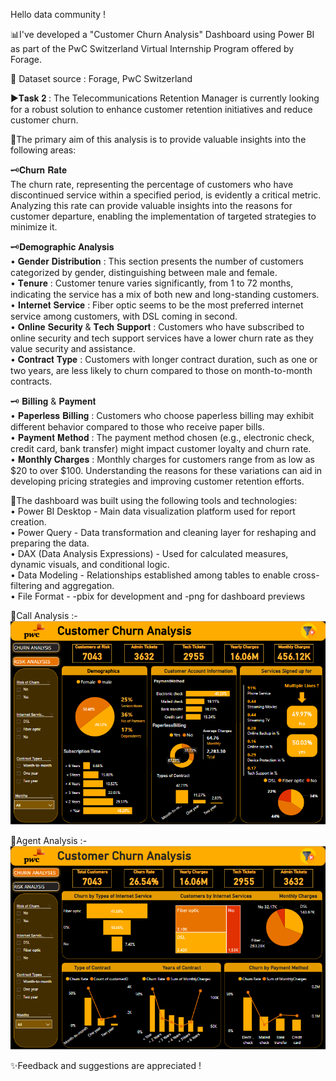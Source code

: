Hello data community !

📊I've developed a "Customer Churn Analysis" Dashboard using Power BI as part of the PwC Switzerland Virtual Internship Program offered by Forage.

🔗 Dataset source : Forage, PwC Switzerland

▶𝐓𝐚𝐬𝐤 𝟐 :
The Telecommunications Retention Manager is currently looking for a robust solution to enhance customer retention initiatives and reduce customer churn.

💠The primary aim of this analysis is to provide valuable insights into the following areas:

🗝️𝐂𝐡𝐮𝐫𝐧 𝐑𝐚𝐭𝐞<br/>
The churn rate, representing the percentage of customers who have discontinued service within a specified period, is evidently a critical metric. Analyzing this rate can provide valuable insights into the reasons for customer departure, enabling the implementation of targeted strategies to minimize it.

🗝️𝐃𝐞𝐦𝐨𝐠𝐫𝐚𝐩𝐡𝐢𝐜 𝐀𝐧𝐚𝐥𝐲𝐬𝐢𝐬<br/>
• 𝐆𝐞𝐧𝐝𝐞𝐫 𝐃𝐢𝐬𝐭𝐫𝐢𝐛𝐮𝐭𝐢𝐨𝐧 : This section presents the number of customers categorized by gender, distinguishing between male and female.<br/>
• 𝐓𝐞𝐧𝐮𝐫𝐞 : Customer tenure varies significantly, from 1 to 72 months, indicating the service has a mix of both new and long-standing customers.<br/>
• 𝐈𝐧𝐭𝐞𝐫𝐧𝐞𝐭 𝐒𝐞𝐫𝐯𝐢𝐜𝐞 : Fiber optic seems to be the most preferred internet service among customers, with DSL coming in second.<br/>
• 𝐎𝐧𝐥𝐢𝐧𝐞 𝐒𝐞𝐜𝐮𝐫𝐢𝐭𝐲 & 𝐓𝐞𝐜𝐡 𝐒𝐮𝐩𝐩𝐨𝐫𝐭 : Customers who have subscribed to online security and tech support services have a lower churn rate as they value security and assistance.<br/>
• 𝐂𝐨𝐧𝐭𝐫𝐚𝐜𝐭 𝐓𝐲𝐩𝐞 : Customers with longer contract duration, such as one or two years, are less likely to churn compared to those on month-to-month contracts.<br/>

🗝️ 𝐁𝐢𝐥𝐥𝐢𝐧𝐠 & 𝐏𝐚𝐲𝐦𝐞𝐧𝐭 <br/>
• 𝐏𝐚𝐩𝐞𝐫𝐥𝐞𝐬𝐬 𝐁𝐢𝐥𝐥𝐢𝐧𝐠 : Customers who choose paperless billing may exhibit different behavior compared to those who receive paper bills.<br/>
• 𝐏𝐚𝐲𝐦𝐞𝐧𝐭 𝐌𝐞𝐭𝐡𝐨𝐝 : The payment method chosen (e.g., electronic check, credit card, bank transfer) might impact customer loyalty and churn rate.<br/>
• 𝐌𝐨𝐧𝐭𝐡𝐥𝐲 𝐂𝐡𝐚𝐫𝐠𝐞𝐬 : Monthly charges for customers range from as low as $20 to over $100. Understanding the reasons for these variations can aid in developing pricing strategies and improving customer retention efforts.<br/>

🔗The dashboard was built using the following tools and technologies:<br/>
• Power BI Desktop - Main data visualization platform used for report creation.<br/>
• Power Query - Data transformation and cleaning layer for reshaping and preparing the data.<br/>
• DAX (Data Analysis Expressions) - Used for calculated measures, dynamic visuals, and conditional logic.<br/>
• Data Modeling - Relationships established among tables to enable cross-filtering and aggregation.<br/>
• File Format - -pbix for development and -png for dashboard previews<br/>

💠Call Analysis :-<br/>
![Dashboard Preview](https://github.com/SakshiSunilMore/Customer-Churn-Analysis/blob/main/Churn%20Analysis.png)<br/>

💠Agent Analysis :-<br/>
![Dashboard Preview](https://github.com/SakshiSunilMore/Customer-Churn-Analysis/blob/main/Risk%20Analysis.png)<br/>


✨Feedback and suggestions are appreciated !
